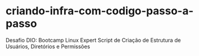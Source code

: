 # criando-infra-com-codigo-passo-a-passo
Desafio DIO: Bootcamp Linux Expert Script de Criação de Estrutura de Usuários, Diretórios e Permissões
